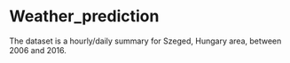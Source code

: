 # Weather_prediction
The dataset is a hourly/daily summary for Szeged, Hungary area, between 2006 and 2016.
